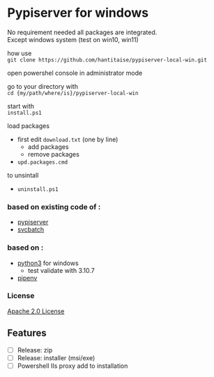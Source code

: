 # Pypiserver for windows

No requirement needed all packages are integrated. \
Except windows system (test on win10, win11)

how use \
```git clone https://github.com/hantitaise/pypiserver-local-win.git```

open powershel console in administrator mode

go to your directory with \
```cd {my/path/where/is}/pypiserver-local-win```

start with \
```install.ps1```

load packages 

* first edit ```download.txt``` (one by line)
  * add packages 
  * remove packages
* ```upd.packages.cmd```

to unsintall 

* ```uninstall.ps1```


### based on existing code of :

* [pypiserver](https://github.com/pypiserver/pypiserver)
* [svcbatch](https://github.com/mturk/svcbatch) 

### based on :

* [python3](https://www.python.org/) for windows 
  * test validate with 3.10.7
* [pipenv](https://github.com/pypa/pipenv)

### License

[Apache 2.0 License](https://www.apache.org/licenses/LICENSE-2.0)

## Features

- [ ]  Release: zip
- [ ]  Release: installer (msi/exe)
- [ ]  Powershell IIs proxy add to installation
